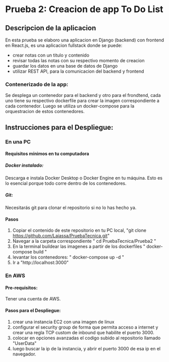 # Prueba 2: Creacion de app To Do List

## Descripcion de la aplicacion
En esta prueba se elaboro una aplicacion en Django (backend) con frontend en React.js, es una aplicacion fullstack donde se puede:

- crear notas con un titulo y contenido
- revisar todas las notas con su respectivo momento de creacion
-  guardar los datos en una base de datos de Django
-  utilizar REST API, para la comunicacion del backend y frontend

### Contenerizado de la app:

Se desplega un contenedor para el backend y otro para el frondtend, cada uno tiene su respectivo dockerfile para crear la imagen correspondiente a cada contenedor. 
Luego se utiliza un docker-compose para la orquestracion de estos contenedores.

## Instrucciones para el Despliegue:
### En una PC 
#### Requisitos mínimos en tu computadora
##### Docker instalado:
Descarga e instala Docker Desktop o Docker Engine en tu máquina. Esto es lo esencial porque todo corre dentro de los contenedores.
##### Git:
Necesitarás git para clonar el repositorio si no lo has hecho ya.
#### Pasos
1. Copiar el contenido de este repositorio en tu PC local,
   "git clone https://github.com/Laiassa/PruebaTecnica.git"
2. Navegar a la carpeta correspondiente
   " cd PruebaTecnica/Prueba2 "
3. En la terminal buildear las imagenes a partir de los dockerfiles
   " docker-compose build "
4. levantar los contenedores:
   " docker-compose up -d "
5. Ir a "http://localhost:3000"

### En AWS
#### Pre-requisitos:
Tener una cuenta de AWS.

#### Pasos para el Despliegue:
1. crear una instancia EC2 con una imagen de linux
2. configurar el security group de forma que permita acceso a internet y crear una regla TCP custom de inbound que habilite el puerto 3000.
3. colocar en opciones avanzadas el codigo subido al repositorio llamado "UserData"
4. luego buscar la ip de la instancia, y abrir el puerto 3000 de esa ip en el navegador.

   

